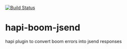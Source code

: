 [![Build Status](https://travis-ci.org/selfcontained/hapi-boom-jsend.svg?branch=master)](https://travis-ci.org/selfcontained/hapi-boom-jsend)

hapi-boom-jsend
===============

hapi plugin to convert boom errors into jsend responses
